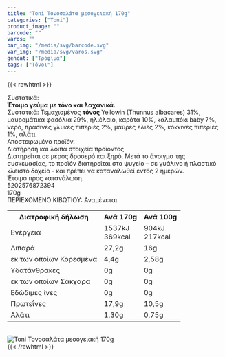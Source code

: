 ```yaml
---
title: "Toni Τονοσαλάτα µεσογειακή 170g"
categories: ["Toni"]
product_image: ""
barcode: ""
varos: ""
bar_img: "/media/svg/barcode.svg"
var_img: "/media/svg/varos.svg"
gencat: ["Τρόφιμα"]
tags: ["Τόνοι"]
---
```

{{< rawhtml >}}
<div class="sload729"><div class="product"><div id="sistatika">Συστατικά:</div><div class="alltext"><strong>Έτοιμο γεύμα με τόνο και λαχανικά.<br></strong>Συστατικά: Τεμαχισμένος <strong>τόνος </strong>Yellowin (Thunnus albacares) 31%, μαυρομάτικα φασόλια 29%, ηλιέλαιο, καρότα 10%, καλαμπόκι baby 7%, νερό, πράσινες γλυκές πιπεριές 2%, μαύρες ελιές 2%, κόκκινες πιπεριές 1%, αλάτι.<br>Αποστειρωμένο προϊόν.</div><div id="loipa">Διατήρηση και λοιπά στοιχεία προϊόντος</div><div class="alltext">Διατηρείται σε μέρος δροσερό και ξηρό. Μετά το άνοιγμα της συσκευασίας, το προϊόν διατηρείται στο ψυγείο – σε γυάλινο ή πλαστικό κλειστό δοχείο - και πρέπει να καταναλωθεί εντός 2 ημερών.<br>Έτοιμο προς κατανάλωση.</div><div id="barcode"><div id="barimage1"></div><span id="bartext">5202576872394</span></div><div id="varos"><div id="varosimage1"></div><span id="varostext">170g</span></div><div id="kivotio">ΠΕΡΙΕΧΟΜΕΝΟ ΚΙΒΩΤΙΟΥ:&nbsp;Αναμένεται</div><div class="tabout"><table id="diatable"><tbody><tr><th>Διατροφική δήλωση</th><th>Ανά 170g</th><th>Ανά 100g</th></tr><tr><td class="texr2">Ενέργεια</td><td class="texr">1537kJ<br>369kcal</td><td class="texr">904kJ<br>217kcal</td></tr><tr><td class="texr2">Λιπαρά</td><td class="texr">27,2g</td><td class="texr">16g</td></tr><tr><td class="gray">εκ των οποίων Κορεσµένα</td><td class="gray2">4,4g</td><td class="gray2">2,58g</td></tr><tr><td class="texr2">Yδατάνθρακες</td><td class="texr">0g</td><td class="texr">0g</td></tr><tr><td class="gray">εκ των οποίων Σάκχαρα</td><td class="gray2">0g</td><td class="gray2">0g</td></tr><tr><td class="texr2">Εδώδιμες ίνες</td><td class="texr">0g</td><td class="texr">0g</td></tr><tr><td class="texr2">Πρωτεΐνες</td><td class="texr">17,9g</td><td class="texr">10,5g</td></tr><tr><td class="texr2">Αλάτι</td><td class="texr">1,30g</td><td class="texr">0,75g</td></tr></tbody></table></div><br><div class="pimg"><img alt="Toni Τονοσαλάτα µεσογειακή 170g" title="Toni Τονοσαλάτα µεσογειακή 170g" src="/media/images/toni-tonosalata-mesogeiakh-170g.jpg"></div></div></div>
{{< /rawhtml >}}



